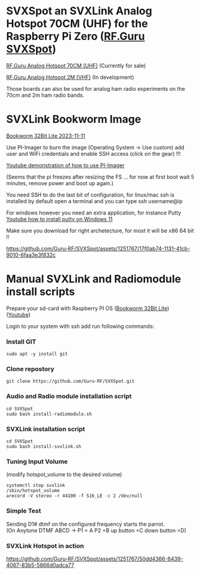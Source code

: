# SVXSpot an SVXLink Analog Hotspot 70CM (UHF) for the Raspberry Pi Zero ([RF.Guru SVXSpot](https://rf.guru/2023-k-041))

[RF.Guru Analog Hotspot 70CM (UHF)](https://rf.guru/2023-k-041) (Currently for sale)

[RF.Guru Analog Hotspot 2M (VHF)](https://rf.guru/) (In development)

Those boards can also be used for analog ham radio experiments on the 70cm and 2m ham radio bands.

# SVXLink Bookworm Image #

[Bookworm 32Bit Lite 2023-11-11](https://storage.googleapis.com/rf-guru/rpi-images/hotspot-2023-11-11.img.gz)

Use PI-Imager to burn the image (Operating System -> Use custom) add user and WiFi credentials and enable SSH access (click on the gear) !!!

[Youtube demonstration of how to use PI-Imager](https://www.youtube.com/watch?v=UeiBUUef2c0)

(Seems that the pi freezes after resizing the FS ... for now at first boot wait 5 minutes, remove power and boot up again.)

You need SSH to do the last bit of configuration, for linux/mac ssh is installed by default open a terminal and you can type ssh username@ip

For windows however you need an extra application, for instance Putty
[Youtube how to install putty on Windows 11](https://www.youtube.com/watch?v=ljL4Wvv8XwI)

Make sure you download for right archetecture, for most it will be x86 64 bit !!

https://github.com/Guru-RF/SVXSpot/assets/1251767/17f0ab74-1131-41cb-9010-6faa3e3f832c



# Manual SVXLink and Radiomodule install scripts

Prepare your sd-card with Raspberry PI OS ([Bookworm 32Bit Lite](https://www.raspberrypi.com/software/operating-systems/)) ([Youtube](https://www.youtube.com/watch?v=vxmO_a5WNI8))

Login to your system with ssh add run following commands:

### Install GIT  ###
```console
sudo apt -y install git
```

### Clone repostory ###
```console
git clone https://github.com/Guru-RF/SVXSpot.git
```

### Audio and Radio module installation script ###
```console
cd SVXSpot
sudo bash install-radiomodule.sh
```

### SVXLink installation script ###
```console
cd SVXSpot
sudo bash install-svxlink.sh
```

### Tuning Input Volume ###
(modify hotspot_volume to the desired volume)
```console
systemctl stop svxlink
/sbin/hotspot_volume
arecord -V stereo -r 44100 -f S16_LE -c 2 /dev/null
```

### Simple Test ###
Sending D1# dtmf on the configured frequency starts the parrot.<br>
(On Anytone DTMF ABCD -> P1 = A  P2 =B  up button =C down button =D)

### SVXLink Hotspot in action ###
https://github.com/Guru-RF/SVXSpot/assets/1251767/50dd4366-8439-4067-83b5-5866d0adca77
